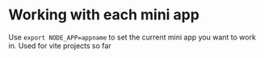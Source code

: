 # Working with each mini app
Use `export NODE_APP=appname` to set the current mini app you want to work in. Used for vite projects so far